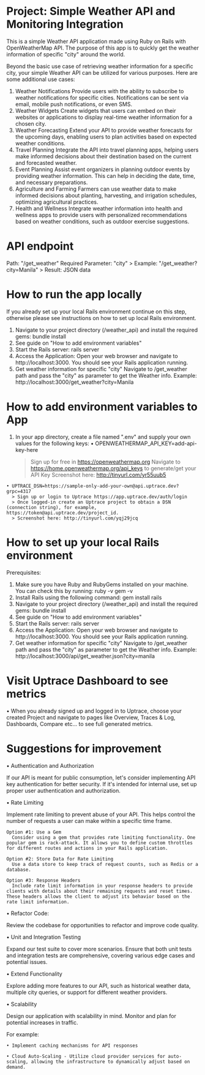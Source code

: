 # Project: Simple Weather API and Monitoring Integration

This is a simple Weather API application made using Ruby on Rails with OpenWeatherMap API.
The purpose of this app is to quickly get the weather information of specific "city" around the world.

Beyond the basic use case of retrieving weather information for a specific city, your simple Weather API can be utilized for various purposes. Here are some additional use cases:
  1. Weather Notifications
    Provide users with the ability to subscribe to weather notifications for specific cities. Notifications can be sent via email, mobile push notifications, or even SMS.
  2. Weather Widgets
    Create widgets that users can embed on their websites or applications to display real-time weather information for a chosen city.
  3. Weather Forecasting
    Extend your API to provide weather forecasts for the upcoming days, enabling users to plan activities based on expected weather conditions.
  4. Travel Planning
    Integrate the API into travel planning apps, helping users make informed decisions about their destination based on the current and forecasted weather.
  5. Event Planning
    Assist event organizers in planning outdoor events by providing weather information. This can help in deciding the date, time, and necessary preparations.
  6. Agriculture and Farming
    Farmers can use weather data to make informed decisions about planting, harvesting, and irrigation schedules, optimizing agricultural practices.
  7. Health and Wellness
    Integrate weather information into health and wellness apps to provide users with personalized recommendations based on weather conditions, such as outdoor exercise suggestions.


# API endpoint

  Path: "/get_weather"
  Required Parameter: "city"
    > Example: "/get_weather?city=Manila"
    > Result: JSON data


# How to run the app locally

If you already set up your local Rails environment continue on this step, otherwise please see instructions on how to set up local Rails environment.

1. Navigate to your project directory (/weather_api) and install the required gems:
  bundle install
2. See guide on "How to add environment variables"
3. Start the Rails server:
  rails server
4. Access the Application:
  Open your web browser and navigate to http://localhost:3000. You should see your Rails application running.
5. Get weather information for specific "city"
  Navigate to /get_weather path and pass the "city" as parameter to get the Weather info.
  Example: http://localhost:3000/get_weather?city=Manila 


# How to add environment variables to App
  1. In your app directory, create a file named ".env" and supply your own values for the following keys:
    • OPENWEATHERMAP_API_KEY=add-api-key-here
      > Sign up for free in https://openweathermap.org
      > Navigate to https://home.openweathermap.org/api_keys to generate/get your API Key
      > Screenshot here: http://tinyurl.com/yr55uub5

    • UPTRACE_DSN=https://sample-only-add-your-own@api.uptrace.dev?grpc=4317
      > Sign up or login to Uptrace https://app.uptrace.dev/auth/login
      > Once logged-in create an Uptrace project to obtain a DSN (connection string), for example, https://token@api.uptrace.dev/project_id.
      > Screenshot here: http://tinyurl.com/yqj29jcq


# How to set up your local Rails environment
Prerequisites:
  1. Make sure you have Ruby and RubyGems installed on your machine. You can check this by running:
    ruby -v
    gem -v
  2. Install Rails using the following command:
    gem install rails
  3. Navigate to your project directory (/weather_api) and install the required gems:
    bundle install
  4. See guide on "How to add environment variables"
  5. Start the Rails server:
    rails server
  6. Access the Application:
    Open your web browser and navigate to http://localhost:3000. You should see your Rails application running.
  7. Get weather information for specific "city"
    Navigate to /get_weather path and pass the "city" as parameter to get the Weather info.
    Example: http://localhost:3000/api/get_weather.json?city=manila


# Visit Uptrace Dashboard to see metrics
  • When you already signed up and logged in to Uptrace, choose your created Project and navigate to pages like
  Overview, Traces & Log, Dashboards, Compare etc... to see full generated metrics.


# Suggestions for improvement
• Authentication and Authorization

  If our API is meant for public consumption, let's consider implementing API key authentication for better security. If it's intended for internal use, set up proper user authentication and authorization.

• Rate Limiting

  Implement rate limiting to prevent abuse of your API. This helps control the number of requests a user can make within a specific time frame.

    Option #1: Use a Gem
      Consider using a gem that provides rate limiting functionality. One popular gem is rack-attack. It allows you to define custom throttles for different routes and actions in your Rails application.

    Option #2: Store Data for Rate Limiting
      Use a data store to keep track of request counts, such as Redis or a database.

    Option #3: Response Headers
      Include rate limit information in your response headers to provide clients with details about their remaining requests and reset times. These headers allows the client to adjust its behavior based on the rate limit information.

• Refactor Code:

  Review the codebase for opportunities to refactor and improve code quality.

• Unit and Integration Testing

  Expand our test suite to cover more scenarios. Ensure that both unit tests and integration tests are comprehensive, covering various edge cases and potential issues.

• Extend Functionality

  Explore adding more features to our API, such as historical weather data, multiple city queries, or support for different weather providers.

• Scalability

  Design our application with scalability in mind. Monitor and plan for potential increases in traffic.

  For example:

    • Implement caching mechanisms for API responses
    
    • Cloud Auto-Scaling - Utilize cloud provider services for auto-scaling, allowing the infrastructure to dynamically adjust based on demand.
